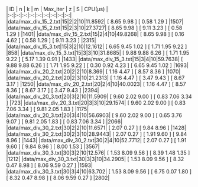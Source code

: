 | ID | n | k | m | Max_iter | z | S | CPU(μs) |  
|:-:|:-:|:-:|:-:|:-:|:-:|:-:|:-:|:-:|  
|data/max_div_15_2.txt|15|2|2|10|11.8592| [ 8.65 9.98 ]  [ 0.58 1.29 ] |1507|
|data/max_div_15_2.txt|15|2|3|10|27.3727| [ 8.65 9.98 ]  [ 9.11 3.23 ]  [ 0.58 1.29 ] |1401|
|data/max_div_15_2.txt|15|2|4|10|49.8268| [ 8.65 9.98 ]  [ 0.16 4.62 ]  [ 0.58 1.29 ]  [ 9.11 3.23 ] |2315|
|data/max_div_15_3.txt|15|3|2|10|12.1612| [ 6.65 9.45 1.02 ]  [ 1.71 1.95 9.22 ] |858|
|data/max_div_15_3.txt|15|3|3|10|31.8685| [ 9.88 9.88 6.26 ]  [ 1.71 1.95 9.22 ]  [ 5.17 1.39 0.91 ] |1433|
|data/max_div_15_3.txt|15|3|4|10|59.7638| [ 9.88 9.88 6.26 ]  [ 1.71 1.95 9.22 ]  [ 0.30 0.92 4.23 ]  [ 6.65 9.45 1.02 ] |1693|
|data/max_div_20_2.txt|20|2|2|10|8.369| [ 1.16 4.47 ]  [ 8.57 8.36 ] |1070|
|data/max_div_20_2.txt|20|2|3|10|21.2313| [ 1.16 4.47 ]  [ 3.47 9.43 ]  [ 8.67 3.17 ] |1250|
|data/max_div_20_2.txt|20|2|4|10|40.0023| [ 1.16 4.47 ]  [ 8.57 8.36 ]  [ 8.67 3.17 ]  [ 3.47 9.43 ] |2394|
|data/max_div_20_3.txt|20|3|2|10|11.5909| [ 9.60 2.02 9.00 ]  [ 0.83 7.06 3.34 ] |723|
|data/max_div_20_3.txt|20|3|3|10|29.1574| [ 9.60 2.02 9.00 ]  [ 0.83 7.06 3.34 ]  [ 9.81 2.05 1.83 ] |1175|
|data/max_div_20_3.txt|20|3|4|10|56.6903| [ 9.60 2.02 9.00 ]  [ 0.65 3.76 9.07 ]  [ 9.81 2.05 1.83 ]  [ 0.83 7.06 3.34 ] |2066|
|data/max_div_30_2.txt|30|2|2|10|11.6571| [ 2.07 0.27 ]  [ 9.84 8.96 ] |1428|
|data/max_div_30_2.txt|30|2|3|10|28.9443| [ 2.07 0.27 ]  [ 1.91 9.60 ]  [ 9.84 8.96 ] |1443|
|data/max_div_30_2.txt|30|2|4|10|52.7712| [ 2.07 0.27 ]  [ 1.91 9.60 ]  [ 9.84 8.96 ]  [ 8.00 1.53 ] |3567|
|data/max_div_30_3.txt|30|3|2|10|12.576| [ 1.53 8.09 9.56 ]  [ 8.39 1.48 1.35 ] |1212|
|data/max_div_30_3.txt|30|3|3|10|34.2905| [ 1.53 8.09 9.56 ]  [ 8.32 0.47 8.98 ]  [ 8.06 9.59 0.27 ] |1593|
|data/max_div_30_3.txt|30|3|4|10|63.702| [ 1.53 8.09 9.56 ]  [ 6.75 0.07 1.80 ]  [ 8.32 0.47 8.98 ]  [ 8.06 9.59 0.27 ] |2802|
